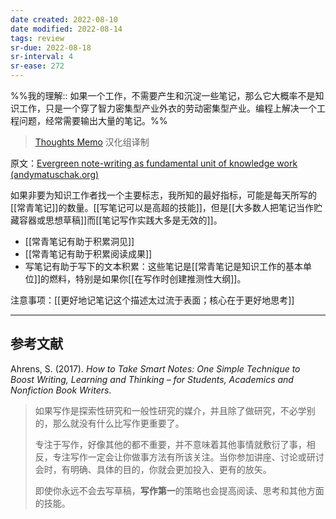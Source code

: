 ```yaml
---
date created: 2022-08-10
date modified: 2022-08-14
tags: review
sr-due: 2022-08-18
sr-interval: 4
sr-ease: 272
---
```


%%我的理解:: 如果一个工作，不需要产生和沉淀一些笔记，那么它大概率不是知识工作，只是一个穿了智力密集型产业外衣的劳动密集型产业。编程上解决一个工程问题，经常需要输出大量的笔记。%%

> [Thoughts Memo](https://paratranz.cn/projects/3131) 汉化组译制

原文：[Evergreen note-writing as fundamental unit of knowledge work (andymatuschak.org)](https://notes.andymatuschak.org/z3SjnvsB5aR2ddsycyXofbYR7fCxo7RmKW2be)

如果非要为知识工作者找一个主要标志，我所知的最好指标，可能是每天所写的[[常青笔记]]的数量。[[写笔记可以是高超的技能]]，但是[[大多数人把笔记当作贮藏容器或思想草稿]]而[[笔记写作实践大多是无效的]]。

- [[常青笔记有助于积累洞见]]
- [[常青笔记有助于积累阅读成果]]
- 写笔记有助于写下的文本积累：这些笔记是[[常青笔记是知识工作的基本单位]]的燃料，特别是如果你[[在写作时创建推测性大纲]]。

注意事项：[[更好地记笔记这个描述太过流于表面；核心在于更好地思考]]

___

## 参考文献

Ahrens, S. (2017). _How to Take Smart Notes: One Simple Technique to Boost Writing, Learning and Thinking – for Students, Academics and Nonfiction Book Writers_.

> 如果写作是探索性研究和一般性研究的媒介，并且除了做研究，不必学别的，那么就没有什么比写作更重要了。
>
> 专注于写作，好像其他的都不重要，并不意味着其他事情就敷衍了事，相反，专注写作一定会让你做事方法有所该关注。当你参加讲座、讨论或研讨会时，有明确、具体的目的，你就会更加投入、更有的放矢。
>
> 即使你永远不会去写草稿，**写作第一**的策略也会提高阅读、思考和其他方面的技能。
